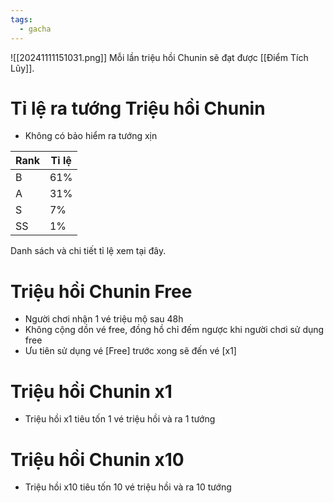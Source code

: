 ```yaml
---
tags:
  - gacha
---
```

![[20241111151031.png]]
Mỗi lần triệu hồi Chunin sẽ đạt được [[Điểm Tích Lũy]]. 
# Tỉ lệ ra tướng Triệu hồi Chunin
- Không có bảo hiểm ra tướng xịn

| Rank | Tỉ lệ |
| ---- | ----- |
| B    | 61%   |
| A    | 31%   |
| S    | 7%    |
| SS   | 1%    |
Danh sách và chi tiết tỉ lệ xem tại đây.

# Triệu hồi Chunin Free
- Người chơi nhận 1 vé triệu mộ sau 48h
- Không cộng dồn vé free, đồng hồ chỉ đếm ngược khi người chơi sử dụng free
- Ưu tiên sử dụng vé [Free] trước xong sẽ đến vé [x1] 
# Triệu hồi Chunin x1
- Triệu hồi x1 tiêu tốn 1 vé triệu hồi và ra 1 tướng

# Triệu hồi Chunin x10
- Triệu hồi x10 tiêu tốn 10 vé triệu hồi và ra 10 tướng

